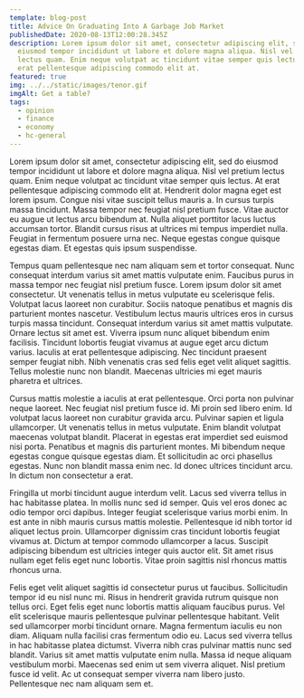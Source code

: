 ```yaml
---
template: blog-post
title: Advice On Graduating Into A Garbage Job Market
publishedDate: 2020-08-13T12:00:28.345Z
description: Lorem ipsum dolor sit amet, consectetur adipiscing elit, sed do
  eiusmod tempor incididunt ut labore et dolore magna aliqua. Nisl vel pretium
  lectus quam. Enim neque volutpat ac tincidunt vitae semper quis lectus. At
  erat pellentesque adipiscing commodo elit at.
featured: true
img: ../../static/images/tenor.gif
imgAlt: Get a table?
tags:
  - opinion
  - finance
  - economy
  - hc-general
---
```

Lorem ipsum dolor sit amet, consectetur adipiscing elit, sed do eiusmod tempor incididunt ut labore et dolore magna aliqua. Nisl vel pretium lectus quam. Enim neque volutpat ac tincidunt vitae semper quis lectus. At erat pellentesque adipiscing commodo elit at. Hendrerit dolor magna eget est lorem ipsum. Congue nisi vitae suscipit tellus mauris a. In cursus turpis massa tincidunt. Massa tempor nec feugiat nisl pretium fusce. Vitae auctor eu augue ut lectus arcu bibendum at. Nulla aliquet porttitor lacus luctus accumsan tortor. Blandit cursus risus at ultrices mi tempus imperdiet nulla. Feugiat in fermentum posuere urna nec. Neque egestas congue quisque egestas diam. Et egestas quis ipsum suspendisse.

Tempus quam pellentesque nec nam aliquam sem et tortor consequat. Nunc consequat interdum varius sit amet mattis vulputate enim. Faucibus purus in massa tempor nec feugiat nisl pretium fusce. Lorem ipsum dolor sit amet consectetur. Ut venenatis tellus in metus vulputate eu scelerisque felis. Volutpat lacus laoreet non curabitur. Sociis natoque penatibus et magnis dis parturient montes nascetur. Vestibulum lectus mauris ultrices eros in cursus turpis massa tincidunt. Consequat interdum varius sit amet mattis vulputate. Ornare lectus sit amet est. Viverra ipsum nunc aliquet bibendum enim facilisis. Tincidunt lobortis feugiat vivamus at augue eget arcu dictum varius. Iaculis at erat pellentesque adipiscing. Nec tincidunt praesent semper feugiat nibh. Nibh venenatis cras sed felis eget velit aliquet sagittis. Tellus molestie nunc non blandit. Maecenas ultricies mi eget mauris pharetra et ultrices.

Cursus mattis molestie a iaculis at erat pellentesque. Orci porta non pulvinar neque laoreet. Nec feugiat nisl pretium fusce id. Mi proin sed libero enim. Id volutpat lacus laoreet non curabitur gravida arcu. Pulvinar sapien et ligula ullamcorper. Ut venenatis tellus in metus vulputate. Enim blandit volutpat maecenas volutpat blandit. Placerat in egestas erat imperdiet sed euismod nisi porta. Penatibus et magnis dis parturient montes. Mi bibendum neque egestas congue quisque egestas diam. Et sollicitudin ac orci phasellus egestas. Nunc non blandit massa enim nec. Id donec ultrices tincidunt arcu. In dictum non consectetur a erat.

Fringilla ut morbi tincidunt augue interdum velit. Lacus sed viverra tellus in hac habitasse platea. In mollis nunc sed id semper. Quis vel eros donec ac odio tempor orci dapibus. Integer feugiat scelerisque varius morbi enim. In est ante in nibh mauris cursus mattis molestie. Pellentesque id nibh tortor id aliquet lectus proin. Ullamcorper dignissim cras tincidunt lobortis feugiat vivamus at. Dictum at tempor commodo ullamcorper a lacus. Suscipit adipiscing bibendum est ultricies integer quis auctor elit. Sit amet risus nullam eget felis eget nunc lobortis. Vitae proin sagittis nisl rhoncus mattis rhoncus urna.

Felis eget velit aliquet sagittis id consectetur purus ut faucibus. Sollicitudin tempor id eu nisl nunc mi. Risus in hendrerit gravida rutrum quisque non tellus orci. Eget felis eget nunc lobortis mattis aliquam faucibus purus. Vel elit scelerisque mauris pellentesque pulvinar pellentesque habitant. Velit sed ullamcorper morbi tincidunt ornare. Magna fermentum iaculis eu non diam. Aliquam nulla facilisi cras fermentum odio eu. Lacus sed viverra tellus in hac habitasse platea dictumst. Viverra nibh cras pulvinar mattis nunc sed blandit. Varius sit amet mattis vulputate enim nulla. Massa id neque aliquam vestibulum morbi. Maecenas sed enim ut sem viverra aliquet. Nisl pretium fusce id velit. Ac ut consequat semper viverra nam libero justo. Pellentesque nec nam aliquam sem et.